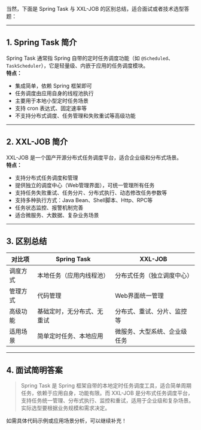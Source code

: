 当然，下面是 Spring Task 与 XXL-JOB 的区别总结，适合面试或者技术选型答题：

---

## 1. Spring Task 简介

Spring Task 通常指 Spring 自带的定时任务调度功能（如 `@Scheduled`、`TaskScheduler`），它是轻量级、内嵌于应用的任务调度模块。  
**特点：**
- 集成简单，依赖 Spring 框架即可
- 任务调度由应用自身的线程池执行
- 主要用于本地小型定时任务场景
- 支持 cron 表达式、固定速率等
- 不支持分布式调度、任务管理和失败重试等高级功能

---

## 2. XXL-JOB 简介

XXL-JOB 是一个国产开源分布式任务调度平台，适合企业级和分布式场景。  
**特点：**
- 支持分布式任务调度和管理
- 提供独立的调度中心（Web管理界面），可统一管理所有任务
- 支持任务失败重试、任务分片、分布式执行、动态修改任务参数等
- 支持多种执行方式：Java Bean、Shell脚本、Http、RPC等
- 任务状态监控、报警机制完善
- 适合微服务、大数据、复杂业务场景

---

## 3. 区别总结

| 对比项   | Spring Task                | XXL-JOB                      |
| -------- | -------------------------- | ---------------------------- |
| 调度方式 | 本地任务（应用内线程池）   | 分布式任务（独立调度中心）   |
| 管理方式 | 代码管理                   | Web界面统一管理              |
| 高级功能 | 基础定时，无分布式、无重试 | 分布式、重试、分片、监控等   |
| 适用场景 | 简单定时任务、本地应用     | 微服务、大型系统、企业级任务 |

---

## 4. 面试简明答案

> Spring Task 是 Spring 框架自带的本地定时任务调度工具，适合简单周期任务，依赖于应用自身，功能有限。而 XXL-JOB 是分布式任务调度平台，支持任务统一管理、分布式执行、监控和重试，适用于企业级和复杂场景。实际选型要根据业务规模和需求决定。

如需具体代码示例或应用场景分析，可以继续补充！